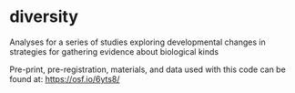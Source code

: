 # diversity
Analyses for a series of studies exploring developmental changes in strategies for gathering evidence about biological kinds

Pre-print, pre-registration, materials, and data used with this code can be found at: https://osf.io/6yts8/
